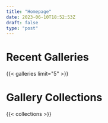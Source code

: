 ```yaml
---
title: "Homepage"
date: 2023-06-10T18:52:53Z
draft: false
type: "post"
---
```

# Recent Galleries

{{< galleries limit="5" >}}

# Gallery Collections

{{< collections >}}
